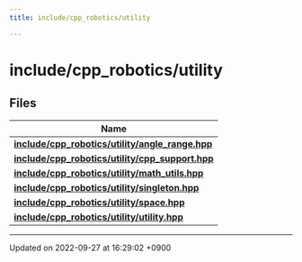 ```yaml
---
title: include/cpp_robotics/utility

---
```


# include/cpp_robotics/utility



## Files

| Name           |
| -------------- |
| **[include/cpp_robotics/utility/angle_range.hpp](/cpp_robotics/doxybook/Files/angle__range_8hpp/#file-angle-range.hpp)**  |
| **[include/cpp_robotics/utility/cpp_support.hpp](/cpp_robotics/doxybook/Files/cpp__support_8hpp/#file-cpp-support.hpp)**  |
| **[include/cpp_robotics/utility/math_utils.hpp](/cpp_robotics/doxybook/Files/math__utils_8hpp/#file-math-utils.hpp)**  |
| **[include/cpp_robotics/utility/singleton.hpp](/cpp_robotics/doxybook/Files/singleton_8hpp/#file-singleton.hpp)**  |
| **[include/cpp_robotics/utility/space.hpp](/cpp_robotics/doxybook/Files/space_8hpp/#file-space.hpp)**  |
| **[include/cpp_robotics/utility/utility.hpp](/cpp_robotics/doxybook/Files/utility_8hpp/#file-utility.hpp)**  |






-------------------------------

Updated on 2022-09-27 at 16:29:02 +0900
